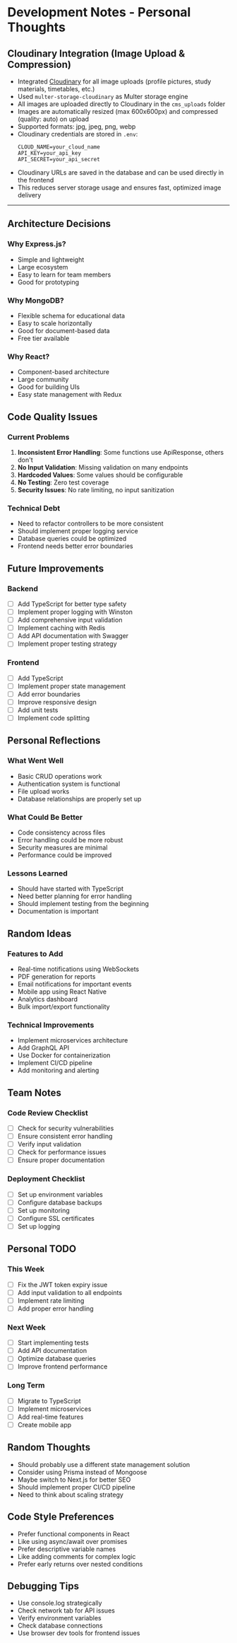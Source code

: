 # Development Notes - Personal Thoughts

## Cloudinary Integration (Image Upload & Compression)

- Integrated [Cloudinary](https://cloudinary.com/) for all image uploads (profile pictures, study materials, timetables, etc.)
- Used `multer-storage-cloudinary` as Multer storage engine
- All images are uploaded directly to Cloudinary in the `cms_uploads` folder
- Images are automatically resized (max 600x600px) and compressed (quality: auto) on upload
- Supported formats: jpg, jpeg, png, webp
- Cloudinary credentials are stored in `.env`:
  ```
  CLOUD_NAME=your_cloud_name
  API_KEY=your_api_key
  API_SECRET=your_api_secret
  ```
- Cloudinary URLs are saved in the database and can be used directly in the frontend
- This reduces server storage usage and ensures fast, optimized image delivery

---

## Architecture Decisions

### Why Express.js?
- Simple and lightweight
- Large ecosystem
- Easy to learn for team members
- Good for prototyping

### Why MongoDB?
- Flexible schema for educational data
- Easy to scale horizontally
- Good for document-based data
- Free tier available

### Why React?
- Component-based architecture
- Large community
- Good for building UIs
- Easy state management with Redux

## Code Quality Issues

### Current Problems
1. **Inconsistent Error Handling**: Some functions use ApiResponse, others don't
2. **No Input Validation**: Missing validation on many endpoints
3. **Hardcoded Values**: Some values should be configurable
4. **No Testing**: Zero test coverage
5. **Security Issues**: No rate limiting, no input sanitization

### Technical Debt
- Need to refactor controllers to be more consistent
- Should implement proper logging service
- Database queries could be optimized
- Frontend needs better error boundaries

## Future Improvements

### Backend
- [ ] Add TypeScript for better type safety
- [ ] Implement proper logging with Winston
- [ ] Add comprehensive input validation
- [ ] Implement caching with Redis
- [ ] Add API documentation with Swagger
- [ ] Implement proper testing strategy

### Frontend
- [ ] Add TypeScript
- [ ] Implement proper state management
- [ ] Add error boundaries
- [ ] Improve responsive design
- [ ] Add unit tests
- [ ] Implement code splitting

## Personal Reflections

### What Went Well
- Basic CRUD operations work
- Authentication system is functional
- File upload works
- Database relationships are properly set up

### What Could Be Better
- Code consistency across files
- Error handling could be more robust
- Security measures are minimal
- Performance could be improved

### Lessons Learned
- Should have started with TypeScript
- Need better planning for error handling
- Should implement testing from the beginning
- Documentation is important

## Random Ideas

### Features to Add
- Real-time notifications using WebSockets
- PDF generation for reports
- Email notifications for important events
- Mobile app using React Native
- Analytics dashboard
- Bulk import/export functionality

### Technical Improvements
- Implement microservices architecture
- Add GraphQL API
- Use Docker for containerization
- Implement CI/CD pipeline
- Add monitoring and alerting

## Team Notes

### Code Review Checklist
- [ ] Check for security vulnerabilities
- [ ] Ensure consistent error handling
- [ ] Verify input validation
- [ ] Check for performance issues
- [ ] Ensure proper documentation

### Deployment Checklist
- [ ] Set up environment variables
- [ ] Configure database backups
- [ ] Set up monitoring
- [ ] Configure SSL certificates
- [ ] Set up logging

## Personal TODO

### This Week
- [ ] Fix the JWT token expiry issue
- [ ] Add input validation to all endpoints
- [ ] Implement rate limiting
- [ ] Add proper error handling

### Next Week
- [ ] Start implementing tests
- [ ] Add API documentation
- [ ] Optimize database queries
- [ ] Improve frontend performance

### Long Term
- [ ] Migrate to TypeScript
- [ ] Implement microservices
- [ ] Add real-time features
- [ ] Create mobile app

## Random Thoughts
- Should probably use a different state management solution
- Consider using Prisma instead of Mongoose
- Maybe switch to Next.js for better SEO
- Should implement proper CI/CD pipeline
- Need to think about scaling strategy

## Code Style Preferences
- Prefer functional components in React
- Like using async/await over promises
- Prefer descriptive variable names
- Like adding comments for complex logic
- Prefer early returns over nested conditions

## Debugging Tips
- Use console.log strategically
- Check network tab for API issues
- Verify environment variables
- Check database connections
- Use browser dev tools for frontend issues
